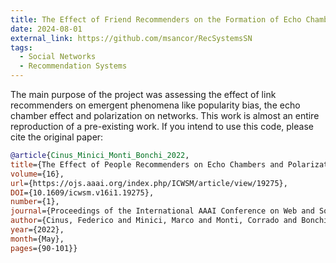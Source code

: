 ```yaml
---
title: The Effect of Friend Recommenders on the Formation of Echo Chambers and Polarization in Social Networks
date: 2024-08-01
external_link: https://github.com/msancor/RecSystemsSN
tags:
  - Social Networks
  - Recommendation Systems
---
```


The main purpose of the project was assessing the effect of link recommenders on emergent phenomena like popularity bias, the echo chamber effect and polarization on networks. This work is almost an entire reproduction of a pre-existing work. If you intend to use this code, please cite the original paper:
```bibtex
@article{Cinus_Minici_Monti_Bonchi_2022,
title={The Effect of People Recommenders on Echo Chambers and Polarization},
volume={16},
url={https://ojs.aaai.org/index.php/ICWSM/article/view/19275},
DOI={10.1609/icwsm.v16i1.19275},
number={1},
journal={Proceedings of the International AAAI Conference on Web and Social Media},
author={Cinus, Federico and Minici, Marco and Monti, Corrado and Bonchi, Francesco},
year={2022},
month={May},
pages={90-101}}
``` 

<!--more-->

